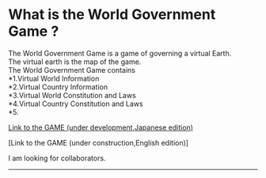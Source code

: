 # What is the World Government Game ?

The World Government Game is a game of governing a virtual Earth.<br>
The virtual earth is the map of the game.<br>
The World Government Game contains<br> 
*1.Virtual World Information<br>
*2.Virtual Country Information<br>
*3.Virtual World Constitution and Laws<br>
*4.Virtual Country Constitution and Laws<br>
*5.<br>

[Link to the GAME (under development,Japanese edition)](http://153.127.39.194/a1/post_index.php)

[Link to the GAME (under construction,English edition)]

I am looking for collaborators.

---
